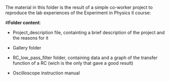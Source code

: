 
The material in this folder is the result of a simple co-worker project to reproduce the lab experiences of the Experiment in Physics II course:

#**Folder content**:

- Project_description file, containting a brief description of the project and the reasons for it

- Gallery folder

- RC_low_pass_filter folder, containing data and a graph of the transfer function of a RC (wich is the only that gave a good result)

- Oscilloscope instruction manual
 
